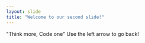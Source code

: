 ```yaml
---
layout: slide
title: "Welcome to our second slide!"
---
```

"Think more, Code one"
Use the left arrow to go back!
